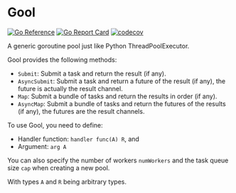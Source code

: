 # Gool

[![Go Reference](https://pkg.go.dev/badge/github.com/txaty/gool.svg)](https://pkg.go.dev/github.com/txaty/gool)
[![Go Report Card](https://goreportcard.com/badge/github.com/txaty/gool)](https://goreportcard.com/report/github.com/txaty/gool)
[![codecov](https://codecov.io/gh/txaty/gool/branch/main/graph/badge.svg?token=M02CIBSXFR)](https://codecov.io/gh/txaty/gool)

A generic goroutine pool just like Python ThreadPoolExecutor.

Gool provides the following methods:

- ```Submit```: Submit a task and return the result (if any).
- ```AsyncSubmit```: Submit a task and return a future of the result (if any), the future is actually the result
  channel.
- ```Map```: Submit a bundle of tasks and return the results in order (if any).
- ```AsyncMap```: Submit a bundle of tasks and return the futures of the results (if any), the futures are the result
  channels.

To use Gool, you need to define:

- Handler function: ```handler func(A) R```, and
- Argument: ```arg A```

You can also specify the number of workers ```numWorkers``` and the task queue size ```cap``` when creating a new pool.

With types ```A``` and ```R``` being arbitrary types.